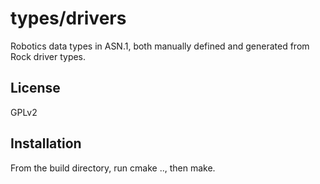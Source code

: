 types/drivers
=============
Robotics data types in ASN.1, both manually defined and generated 
from Rock driver types.

License
-------
GPLv2

Installation
------------
From the build directory, run cmake .., then make.
